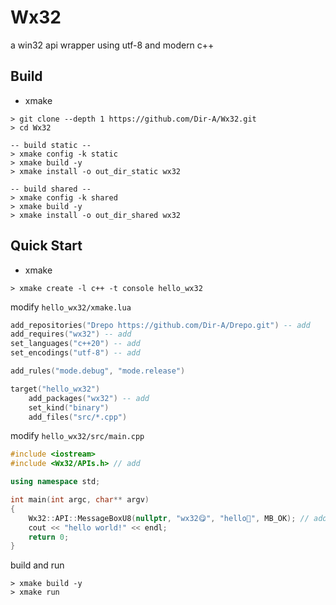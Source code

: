 # Wx32
a win32 api wrapper using utf-8 and modern c++

## Build
- xmake
```shell
> git clone --depth 1 https://github.com/Dir-A/Wx32.git
> cd Wx32

-- build static --
> xmake config -k static
> xmake build -y
> xmake install -o out_dir_static wx32

-- build shared --
> xmake config -k shared
> xmake build -y
> xmake install -o out_dir_shared wx32
```

## Quick Start
- xmake
```shell
> xmake create -l c++ -t console hello_wx32
```

modify `hello_wx32/xmake.lua`
```lua
add_repositories("Drepo https://github.com/Dir-A/Drepo.git") -- add
add_requires("wx32") -- add
set_languages("c++20") -- add
set_encodings("utf-8") -- add

add_rules("mode.debug", "mode.release")

target("hello_wx32")
    add_packages("wx32") -- add
    set_kind("binary")
    add_files("src/*.cpp")
```
modify `hello_wx32/src/main.cpp`
```c++
#include <iostream>
#include <Wx32/APIs.h> // add

using namespace std;

int main(int argc, char** argv)
{
    Wx32::API::MessageBoxU8(nullptr, "wx32😋", "hello🥳", MB_OK); // add
    cout << "hello world!" << endl;
    return 0;
}
```
build and run
```shell
> xmake build -y
> xmake run
```
